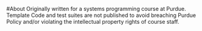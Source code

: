 #About
Originally written for a systems programming course at Purdue. Template Code and test suites are not published to avoid breaching Purdue Policy and/or violating the intellectual property rights of course staff. 
